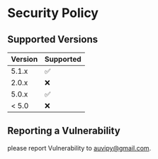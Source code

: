 # Security Policy

## Supported Versions


| Version | Supported          |
| ------- | ------------------ |
| 5.1.x   | :white_check_mark: |
| 2.0.x   | :x:                |
| 5.0.x   | :white_check_mark: |
| < 5.0   | :x:                |

## Reporting a Vulnerability

please report Vulnerability to auvipy@gmail.com.
